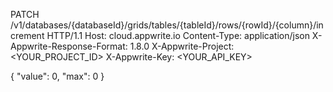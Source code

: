 PATCH /v1/databases/{databaseId}/grids/tables/{tableId}/rows/{rowId}/{column}/increment HTTP/1.1
Host: cloud.appwrite.io
Content-Type: application/json
X-Appwrite-Response-Format: 1.8.0
X-Appwrite-Project: <YOUR_PROJECT_ID>
X-Appwrite-Key: <YOUR_API_KEY>

{
  "value": 0,
  "max": 0
}
